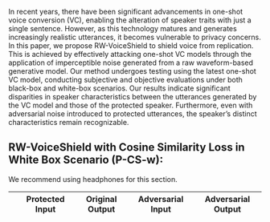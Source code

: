 In recent years, there have been significant advancements in one-shot voice conversion (VC), enabling the alteration of speaker traits with just a single sentence. However, as this technology matures and generates increasingly realistic utterances, it becomes vulnerable to privacy concerns. In this paper, we propose RW-VoiceShield to shield voice from replication. This is achieved by effectively attacking one-shot VC models through the application of imperceptible noise generated from a raw waveform-based generative model. Our method undergoes testing using the latest one-shot VC model, conducting subjective and objective evaluations under both black-box and white-box scenarios. Our results indicate significant disparities in speaker characteristics between the utterances generated by the VC model and those of the protected speaker. Furthermore, even with adversarial noise introduced to protected utterances, the speaker’s distinct characteristics remain recognizable.
## RW-VoiceShield with Cosine Similarity Loss in White Box Scenario (P-CS-w): 

We recommend using headphones for this section.

|          |  Protected Input                                                           |  Original Output |  Adversarial Input  | Adversarial Output|
|----------|---------------------------------------------------------------------------|---------------------------------------------------------------------------|----------|------|
